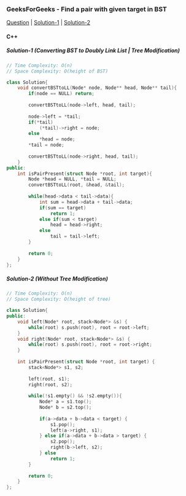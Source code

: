 ### GeeksForGeeks - Find a pair with given target in BST

[Question](https://practice.geeksforgeeks.org/problems/find-a-pair-with-given-target-in-bst/1/#)
| [Solution-1](https://practice.geeksforgeeks.org/viewSol.php?subId=a0dc11a52dde54878761f75f5af02409&pid=700550&user=amanguptarkg6)
| [Solution-2](https://practice.geeksforgeeks.org/viewSol.php?subId=0c132c55ddd7deebf5aba793fcfd36d4&pid=700550&user=amanguptarkg6)

#### C++

##### Solution-1 (Converting BST to Doubly Link List | Tree Modification)
```c++
// Time Complexity: O(n)
// Space Complexity: O(height of BST)

class Solution{
    void convertBSTtoLL(Node* node, Node** head, Node** tail){
        if(node == NULL) return;
        
        convertBSTtoLL(node->left, head, tail);
        
        node->left = *tail;
        if(*tail)
            (*tail)->right = node;
        else
            *head = node;
        *tail = node;
        
        convertBSTtoLL(node->right, head, tail);
    }
public:
    int isPairPresent(struct Node *root, int target){
        Node *head = NULL, *tail = NULL;
        convertBSTtoLL(root, &head, &tail);
        
        while(head->data < tail->data){
            int sum = head->data + tail->data;
            if(sum == target)
                return 1;
            else if(sum < target)
                head = head->right;
            else
                tail = tail->left;
        }
        
        return 0;
    }
};
```

##### Solution-2 (Without Tree Modification)
```c++
// Time Complexity: O(n)
// Space Complexity: O(height of tree)

class Solution{
public:
    void left(Node* root, stack<Node*> &s) {
        while(root) s.push(root), root = root->left;
    }
    void right(Node* root, stack<Node*> &s) {
        while(root) s.push(root), root = root->right;
    }
    
    int isPairPresent(struct Node *root, int target) {
        stack<Node*> s1, s2;
        
        left(root, s1);
        right(root, s2);
        
        while(!s1.empty() && !s2.empty()){
            Node* a = s1.top();
            Node* b = s2.top();
            
            if(a->data + b->data < target) {
                s1.pop();
                left(a->right, s1);
            } else if(a->data + b->data > target) {
                s2.pop();
                right(b->left, s2);
            } else
                return 1;
        }
        
        return 0;
    }
};
```